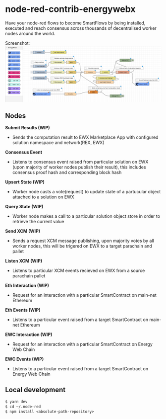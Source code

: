 # node-red-contrib-energywebx
Have your node-red flows to become SmartFlows by being installed, executed and reach consensus across thousands of decentralised worker nodes around the world.

Screenshot:
![flows screenshot](https://github.com/energywebfoundation/node-red-contrib-energywebx/raw/master/assets/screenshot.png)

## Nodes
**Submit Results (WIP)**
- Sends the computation result to EWX Marketplace App with configured solution namespace and network(REX, EWX)

**Consensus Event**
- Listens to consensus event raised from particular solution on EWX (upon majority of worker nodes publish their result), this includes consensus proof hash and corresponding block hash

**Upsert State (WIP)**
- Worker node casts a vote(request) to update state of a partucular object attached to a solution on EWX

**Query State (WIP)**
- Worker node makes a call to a particular solution object store in order to retrieve the current value

**Send XCM (WIP)**
- Sends a request XCM message publishing, upon majority votes by all worker nodes, this will be trigered on EWX to a target parachain and pallet

**Listen XCM (WIP)**
- Listens to particular XCM events recieved on EWX from a source parachain pallet

**Eth Interaction (WIP)**
- Request for an interaction with a particular SmartContract on main-net Ethereum

**Eth Events (WIP)**
- Listens to a particular event raised from a target SmartContract on main-net Ethereum

**EWC Interaction (WIP)**
- Request for an interaction with a particular SmartContract on Energy Web Chain

**EWC Events (WIP)**
- Listens to a particular event raised from a target SmartContract on Energy Web Chain

## Local development

```shell
$ yarn dev
$ cd ~/.node-red
$ npm install <absolute-path-repository>
```